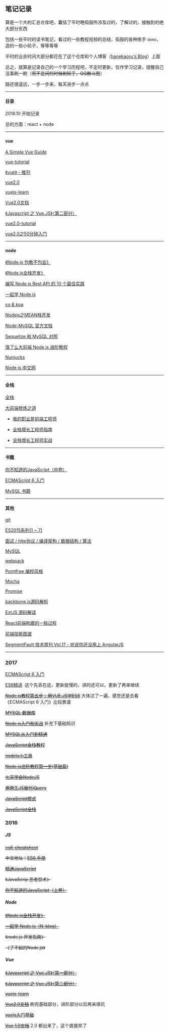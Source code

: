 ## 笔记记录

算是一个大的汇总仓库吧，囊括了平时瞎捣鼓所涉及过的，了解过的，接触到的绝大部分东西

包括一些平时的读书笔记，看过的一些教程视频的总结，捣鼓的各种练手 ```demo```， 造的一些小轮子，等等等等

平时的业余时间大部分都花在了这个仓库和个人博客（[hanekaoru's Blog](http://hanekaoru.com/)）上面

总之，就算是记录自己的一个学习历程吧，不定时更新，仅作学习记录，提醒自己没事刷一刷（~~而不是闲的时候刷知乎，QQ群斗图~~）

路还很遥远，一步一步来，每天进步一点点

----

#### 目录

2016.10 开始记录

总的方面：react + node

----


#### vue


[A Simple Vue Guide](http://cody1991.github.io/vue/2016/08/30/a-simple-vue-guide.html)

[vue-tutorial](https://github.com/MeCKodo/vue-tutorial)

[《vue》 - 推刊](http://www.tuicool.com/kans/2799975423)

[vue2.0](http://study.163.com/course/introduction/1003606075.htm#/courseDetail)

[vuejs-learn](https://github.com/bhnddowinf/vuejs-learn)

[Vue2.0文档](https://vuefe.cn/guide/) 

[《Javascript 之 Vue.JS》（第二部分）](http://study.163.com/course/introduction/1003380002.htm#/courseDetail)

[vue2.0-tutorial](https://github.com/hanekaoru/vue-tutorial)

[vue2.0之50分钟入门](http://study.163.com/course/introduction/1003606075.htm#/courseDetail)


----

#### node


[《Node.js 包教不包会》](https://github.com/alsotang/node-lessons)

[《Node.js全栈开发》](https://course.tianmaying.com/node)

[编写 Node.js Rest API 的 10 个最佳实践](https://zhuanlan.zhihu.com/p/25506654?group_id=837797386322604033)

[一起学 Node.js](https://github.com/nswbmw/N-blog)

[co & koa](https://nswbmw.github.io/N-club/1/1.3.html)

[Nodejs之MEAN栈开发](http://www.cnblogs.com/stoneniqiu/category/830963.html)

[Node-MySQL 官方文档](http://www.oschina.net/translate/node-mysql-tutorial?utm_source=tuicool&utm_medium=referral)

[Sequelize 和 MySQL 对照](https://segmentfault.com/a/1190000003987871)

[饿了么大前端 Node.js 进阶教程](https://cnodejs.org/topic/58ad76db7872ea0864fedfcc)

[Nunjucks](http://mozilla.github.io/nunjucks/cn/api.html)

[Node.js 中文网](http://nodejs.cn/api/)

----

#### 全栈


[全栈](https://github.com/ruanyf/jstraining)



[大前端修炼之道](https://github.com/phodal/fe)

* [我的职业是前端工程师](http://ued.party/)

* [全栈增长工程师指南](https://github.com/phodal/growth-ebook)

* [全栈增长工程师实战](https://github.com/phodal/growth-in-action)


----

#### 书籍


[你不知道的JavaScript（中卷）](https://book.douban.com/subject/26854244/)

[ECMAScript 6 入门](http://es6.ruanyifeng.com/)

[MySQL 书籍](http://mingxinglai.com/cn/2015/12/material-of-mysql/)


----


#### 其他

[git](http://www.liaoxuefeng.com/wiki/0013739516305929606dd18361248578c67b8067c8c017b000)

[ES2015系列(1 ~ 7)](https://cnodejs.org/user/zhangmingkai4315/topics)

[面试 / http协议 / 编译架构 / 数据结构 / 算法](https://hit-alibaba.github.io/interview/)

[MySQL](http://www.w3cschool.cn/mysql/)

[webpack](http://www.cnblogs.com/stoneniqiu/category/951469.html)

[Pointfree 编程风格](http://www.ruanyifeng.com/blog/2017/03/pointfree.html)

[Mocha](http://www.ruanyifeng.com/blog/2015/12/a-mocha-tutorial-of-examples.html)

[Promise](http://www.cnblogs.com/stoneniqiu/p/5798661.html)

[backbone.js源码解析](https://zhuanlan.zhihu.com/p/25123651)

[ExtJS 源码解读](http://snandy.iteye.com/category/124734)

[React前端构建的一般过程](http://www.cnblogs.com/ruanyifeng/p/5891780.html)

[前端技能图谱](https://github.com/phodal/awesome-growth)

[SegmentFault 技术周刊 Vol.17 - 听说你还没用上 AngularJS](https://segmentfault.com/a/1190000007866757)



----

### 2017

[ECMAScript 6 入门](http://es6.ruanyifeng.com/) 

[ES6精讲](http://study.163.com/course/introduction.htm?courseId=1003632012#/courseDetail?tab=1)  这个先丢在这，更新挺慢的，讲的还可以，更新了再来继续

~~[Node.js教程第五步：用VUE.JS学ES6](http://study.163.com/course/introduction/1003506010.htm)~~ 大体过了一遍，感觉还是去看《ECMAScript 6 入门》比较靠谱

~~[MYSQL 数据库](https://github.com/hanekaoru/WebLearningNotes/blob/master/mysql/README.md)~~

~~[Node.js入门和实战](http://study.163.com/forum/detail/1003154433.htm)~~ 补充下基础知识

~~[MYSQL从入门到精通](https://github.com/hanekaoru/WebLearningNotes/blob/master/mysql/README.md)~~

~~[JavaScript全栈教程](http://www.liaoxuefeng.com/wiki/001434446689867b27157e896e74d51a89c25cc8b43bdb3000)~~

~~[nodejs小工具](http://study.163.com/course/courseMain.htm?courseId=1003588036)~~

~~[Node.js进阶教程第一步(基础篇)](http://study.163.com/course/courseMain.htm?courseId=1003228034)~~

~~[七天学会NodeJS](http://nqdeng.github.io/7-days-nodejs/)~~

~~[用原生JS替代jQuery](https://github.com/fa-ge/jQuery-is-out-of-date)~~

~~[JavaScript模式](https://book.douban.com/subject/11506062/)~~

~~[JavaScript全栈](http://www.liaoxuefeng.com/wiki/001434446689867b27157e896e74d51a89c25cc8b43bdb3000)~~


### 2016

##### JS

~~[es6-cheatsheet](https://github.com/DrkSephy/es6-cheatsheet)~~

~~中文地址：[ES6 手册](https://qiutc.me/post/es6-cheatsheet.html)~~

~~[精通JavaScript](https://book.douban.com/subject/3007076/)~~
 
~~《JavaScrip 忍者禁术》~~

~~[你不知道的JavaScript（上卷）](https://book.douban.com/subject/26351021/)~~


##### Node

~~[《Node.js全栈开发》](https://course.tianmaying.com/node)~~

~~[一起学 Node.js（N-blog）](https://github.com/nswbmw/N-blog)~~

~~《node.js 开发指南》~~

~~《了不起的Node.js》~~


##### Vue

~~[《Javascript 之 Vue.JS》（第一部分）](http://study.163.com/course/introduction.htm?courseId=1003291032#/courseDetail)~~

~~[《Javascript 之 Vue.JS》（第二部分）](http://study.163.com/course/introduction/1003380002.htm#/courseDetail)~~

~~[vuejs-learn](https://github.com/bhnddowinf/vuejs-learn)~~

~~[Vue2.0文档](https://vuefe.cn/guide/)~~ 刷完基础部分，进阶部分以后再来填坑

~~[vuejs入门基础](http://www.imooc.com/learn/694)~~

~~[Vue 1.0文档](http://vuejs.org.cn/guide/)~~ 2.0 都出来了，这个直接弃了
